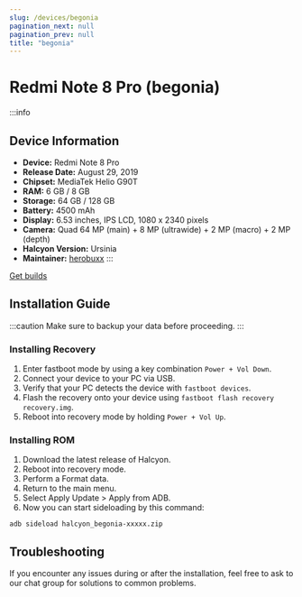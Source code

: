 ```yaml
---
slug: /devices/begonia
pagination_next: null
pagination_prev: null
title: "begonia"
---
```


# Redmi Note 8 Pro (begonia)
:::info
## Device Information

- **Device:** Redmi Note 8 Pro
- **Release Date:** August 29, 2019
- **Chipset:** MediaTek Helio G90T
- **RAM:** 6 GB / 8 GB
- **Storage:** 64 GB / 128 GB
- **Battery:** 4500 mAh
- **Display:** 6.53 inches, IPS LCD, 1080 x 2340 pixels
- **Camera:** Quad 64 MP (main) + 8 MP (ultrawide) + 2 MP (macro) + 2 MP (depth)
- **Halcyon Version:** Ursinia
- **Maintainer:** [herobuxx](https://github.com/herobuxx)
:::

<a href="https://www.pling.com/p/2058150/" class="button button--primary">Get builds</a>

## Installation Guide
:::caution
Make sure to backup your data before proceeding.
:::

### Installing Recovery
1. Enter fastboot mode by using a key combination `Power + Vol Down`.
2. Connect your device to your PC via USB.
4. Verify that your PC detects the device with `fastboot devices`.
5. Flash the recovery onto your device using `fastboot flash recovery recovery.img`.
6. Reboot into recovery mode by holding `Power + Vol Up`.

### Installing ROM
1. Download the latest release of Halcyon.
2. Reboot into recovery mode.
3. Perform a Format data.
4. Return to the main menu.
5. Select Apply Update > Apply from ADB.
6. Now you can start sideloading by this command:
```
adb sideload halcyon_begonia-xxxxx.zip
```

## Troubleshooting

If you encounter any issues during or after the installation, feel free to ask to our chat group for solutions to common problems.